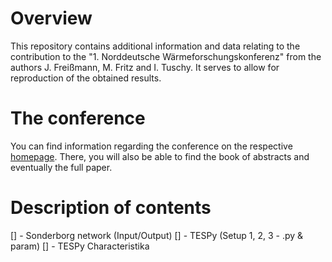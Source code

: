 # Overview

This repository contains additional information and data relating to the contribution to the "1. Norddeutsche Wärmeforschungskonferenz" from the authors J. Freißmann, M. Fritz and I. Tuschy. It serves to allow for reproduction of the obtained results.

# The conference

You can find information regarding the conference on the respective [homepage](https://www.hawk.de/de/hochschule/fakultaeten-und-standorte/fakultaet-ressourcenmanagement/profil/nwf). There, you will also be able to find the book of abstracts and eventually the full paper.

# Description of contents

[] - Sonderborg network (Input/Output)
[] - TESPy (Setup 1, 2, 3 - .py & param)
[] - TESPy Characteristika
